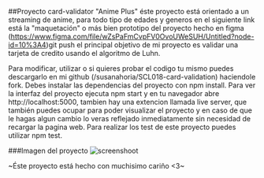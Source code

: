 ##Proyecto card-validator "Anime Plus"
éste proyecto está orientado a un streaming de anime, para todo tipo de edades y generos
en el siguiente link está la "maquetación" o más bien prototipo del proyecto hecho en figma
(https://www.figma.com/file/wZsPaFmCvpFV0OvoUWeSUH/Untitled?node-id=10%3A4)git push
el principal objetivo de mi proyecto es validar una tarjeta de credito usando el algoritmo de Luhn.

Para modificar, utilizar o si quieres probar el codigo tu mismo puedes descargarlo en mi github (/susanahoria/SCL018-card-validation) haciendole fork.
Debes instalar las dependencias del proyecto con npm install.
Para ver la interfaz del proyecto ejecuta npm start y en tu navegador abre http://localhost:5000, tambien hay una extencion llamada live server, que también puedes ocupar para poder visualizar el proyecto y en caso de que le hagas algun cambio lo veras reflejado inmediatamente sin necesidad de recargar la pagina web.
Para realizar los test de este proyecto puedes utilizar npm test.

###Imagen del proyecto
![screenshoot](https://user-images.githubusercontent.com/60509327/132383461-f1053004-323f-49e0-8379-d5a6183b4913.PNG)

~Éste proyecto está hecho con muchisimo cariño <3~
